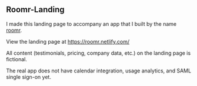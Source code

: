 ## Roomr-Landing

I made this landing page to accompany an app that I built by the name [roomr](https://github.com/paul-schaaf/roomr).

View the landing page at <https://roomr.netlify.com/>

All content (testimonials, pricing, company data, etc.) on the landing page is fictional.

The real app does not have calendar integration, usage analytics, and SAML single sign-on yet.
